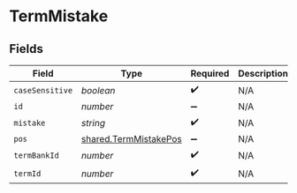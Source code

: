 # TermMistake


## Fields

| Field                                                                 | Type                                                                  | Required                                                              | Description                                                           |
| --------------------------------------------------------------------- | --------------------------------------------------------------------- | --------------------------------------------------------------------- | --------------------------------------------------------------------- |
| `caseSensitive`                                                       | *boolean*                                                             | :heavy_check_mark:                                                    | N/A                                                                   |
| `id`                                                                  | *number*                                                              | :heavy_minus_sign:                                                    | N/A                                                                   |
| `mistake`                                                             | *string*                                                              | :heavy_check_mark:                                                    | N/A                                                                   |
| `pos`                                                                 | [shared.TermMistakePos](../../../sdk/models/shared/termmistakepos.md) | :heavy_minus_sign:                                                    | N/A                                                                   |
| `termBankId`                                                          | *number*                                                              | :heavy_check_mark:                                                    | N/A                                                                   |
| `termId`                                                              | *number*                                                              | :heavy_check_mark:                                                    | N/A                                                                   |